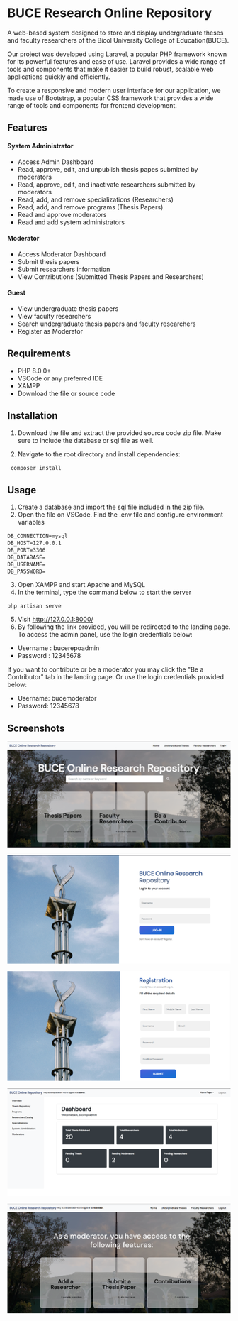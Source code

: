 
# BUCE Research Online Repository

A web-based system designed to store and display undergraduate theses and faculty researchers of the Bicol University College of Education(BUCE). 

Our project was developed using Laravel, a popular PHP framework known for its powerful features and ease of use. Laravel provides a wide range of tools and components that make it easier to build robust, scalable web applications quickly and efficiently.

To create a responsive and modern user interface for our application, we made use of Bootstrap, a popular CSS framework that provides a wide range of tools and components for frontend development.


## Features

#### System Administrator 

- Access Admin Dashboard
- Read, approve, edit, and unpublish thesis papes submitted by moderators
- Read, approve, edit, and inactivate researchers submitted by moderators
- Read, add, and remove specializations (Researchers)
- Read, add, and remove programs (Thesis Papers)
- Read and approve moderators
- Read and add system administrators

#### Moderator

- Access Moderator Dashboard
- Submit thesis papers
- Submit researchers information
- View Contributions (Submitted Thesis Papers and Researchers)

#### Guest

- View undergraduate thesis papers
- View faculty researchers
- Search undergraduate thesis papers and faculty researchers
- Register as Moderator

## Requirements

- PHP 8.0.0+
- VSCode or any preferred IDE
- XAMPP
- Download the file or source code

## Installation

1. Download the file and extract the provided source code zip file. Make sure to include the database or sql file as well.

2. Navigate to the root directory and install dependencies:

```bash
 composer install
```

## Usage

1. Create a database and import the sql file included in the zip file.
2. Open the file on VSCode. Find the .env file and configure environment variables

```
DB_CONNECTION=mysql
DB_HOST=127.0.0.1
DB_PORT=3306
DB_DATABASE=
DB_USERNAME=
DB_PASSWORD=
```

3. Open XAMPP and start Apache and MySQL
4. In the terminal, type the command below to start the server

```
php artisan serve
```

5. Visit http://127.0.0.1:8000/
6. By following the link provided, you will be redirected to the landing page. To access the admin panel, use the login credentials below:

- Username : bucerepoadmin
- Password : 12345678

If you want to contribute or be a moderator you may click the "Be a Contributor" tab in the landing page. Or use the login credentials provided below:

- Username: bucemoderator
- Password: 12345678


## Screenshots

![Landing Page](https://github.com/redroror/screenshots-buce-online-repo/blob/main/Screenshot%202023-05-10%20212438.png)

![Login Page](https://github.com/redroror/screenshots-buce-online-repo/blob/main/Screenshot%202023-05-10%20212751.png)

![Registration Page](https://github.com/redroror/screenshots-buce-online-repo/blob/main/Screenshot%202023-05-10%20212719.png)

![Admin's Dashboard](https://github.com/redroror/screenshots-buce-online-repo/blob/main/Screenshot%202023-05-10%20212854.png)

![Moderator's Dashboard](https://github.com/redroror/screenshots-buce-online-repo/blob/main/Screenshot%202023-05-10%20212644.png)


